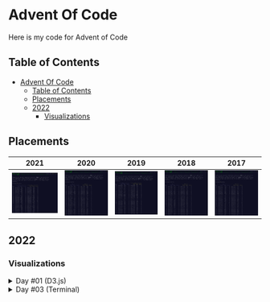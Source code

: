 # Advent Of Code

Here is my code for Advent of Code

## Table of Contents

- [Advent Of Code](#advent-of-code)
  - [Table of Contents](#table-of-contents)
  - [Placements](#placements)
  - [2022](#2022)
    - [Visualizations](#visualizations)

## Placements

|                2021                |                2020                |                2019                |                2018                |                2017                |
| :--------------------------------: | :--------------------------------: | :--------------------------------: | :--------------------------------: | :--------------------------------: |
| [![2021](media/2021-placements.png)](media/2021-placements.png) | [![2020](media/2020-placements.png)](media/2020-placements.png) | [![2019](media/2019-placements.png)](media/2019-placements.png) | [![2018](media/2018-placements.png)](media/2018-placements.png) | [![2017](media/2017-placements.png)](media/2017-placements.png) |

## 2022

### Visualizations

<details>
  <summary>Day #01 (D3.js)</summary>

  https://user-images.githubusercontent.com/9403665/206322850-f0fa8c6c-fe15-4528-a3ee-e59baa33a7ef.mp4
</details>

<details>
  <summary>Day #03 (Terminal)</summary>

  https://github.com/RascalTwo/AdventOfCode/assets/9403665/7361c923-4aa9-4547-95cd-889abb36410e
</details>